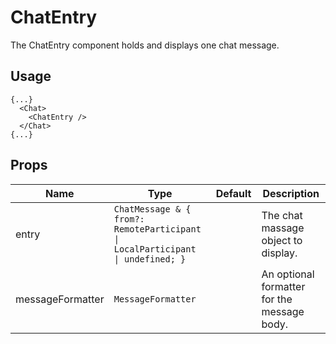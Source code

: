 <!--
!!!! Autogenerated File !!!!
This file was created by @livekit/components-docs-gen and should not be changed manually.
The contents of this file can be replaced at any time which would lead to the loss of all manual changes.
-->

# ChatEntry

The ChatEntry component holds and displays one chat message.

## Usage

```tsx
{...}
  <Chat>
    <ChatEntry />
  </Chat>
{...}
```

<!--USAGE_INSERT_MARKER-->


## Props

| Name | Type | Default | Description |
| --- | --- | --- | --- |
| entry | `ChatMessage & { from?: RemoteParticipant \| LocalParticipant \| undefined; }` |  | The chat massage object to display. |
| messageFormatter | `MessageFormatter` |  | An optional formatter for the message body. |

